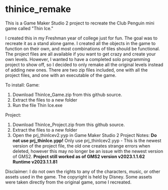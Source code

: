 # thinice_remake
This is a Game Maker Studio 2 project to recreate the Club Penguin mini game called "Thin Ice."

I created this in my Freshman year of college just for fun. The goal was to recreate it as a stand alone game. 
I created all the objects in the game to function on their own, and most combinations of tiles should be functional.
The project files are all available if  you want to get crazy and create your own levels.
However, I wanted to have a completed solo programming project to show off, so I decided to only remake all the 
original levels instead of adding new ones. There are two zip files included, one with all the project files, and one 
with an executable of the game.

To install:
Game:
  1. Download ThinIce_Game.zip from this github source.
  2. Extract the files to a new folder
  3. Run the file Thin Ice.exe 

Project: 
  1. Download ThinIce_Project.zip from this github source.
  2. Extract the files to a new folder
  3. Open the prj_thinIcev2.yyp in Game Maker Studio 2
  Project Notes:
  **Do not use prj_thinIce.ypp!** Only use prj_thinIcev2.yyp - This is the newest version of the project file, the old one creates strange errors when deleted, however this may no longer be an issue with the newest version of GMS2.
  **Project still worked as of GMS2 version v2023.1.1.62 Runtime v2023.1.1.81**

Disclaimer:
I do not own the rights to any of the characters, music, or other assets used in the game. The copyright is held by Disney.
Some assets were taken directly from the original game, some I recreated.
